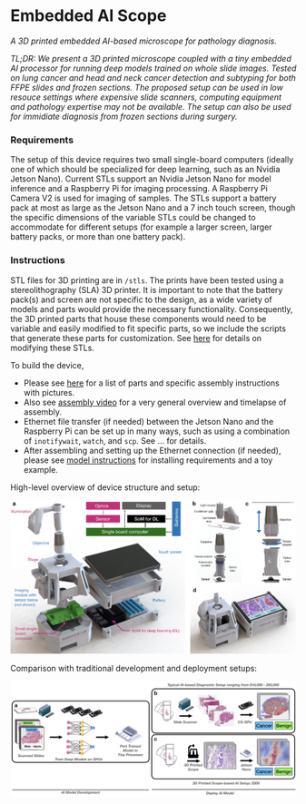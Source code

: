 # Embedded AI Scope

*A 3D printed embedded AI-based microscope for pathology diagnosis.*

*TL;DR: We present a 3D printed microscope coupled with a tiny embedded AI processor for running deep models trained on whole slide images. Tested on lung cancer and head and neck cancer detection and subtyping for both FFPE slides and frozen sections. The proposed setup can be used in low resouce settings where expensive slide scanners, computing equipment and pathology expertise may not be available. The setup can also be used for immidiate diagnosis from frozen sections during surgery.*

### Requirements

The setup of this device requires two small single-board computers (ideally one of which should be specialized for deep learning, such as an Nvidia Jetson Nano). 
Current STLs support an Nvidia Jetson Nano for model inference and a Raspberry Pi for imaging processing. A Raspberry Pi Camera V2 is used for imaging of samples. The STLs support a battery pack at most as large as the Jetson Nano and a 7 inch touch screen, though the specific dimensions of the variable STLs could be changed to accommodate for different setups (for example a larger screen, larger battery packs, or more than one battery pack). 

### Instructions

STL files for 3D printing are in `/stls`. The prints have been tested using a stereolithography (SLA) 3D printer. It is important to note that the battery pack(s) and screen are not specific to the design, as a wide variety of models and parts would provide the necessary functionality. Consequently, the 3D printed parts that house these components would need to be variable and easily modified to fit specific parts, so we include the scripts that generate these parts for customization. See [here](stls/housing_scripts/modifying_housing_stls.md) for details on modifying these STLs.

To build the device,

* Please see [here](stls/assembly_instructions.pdf) for a list of parts and specific assembly instructions with pictures. 
* Also see [assembly video](https://drive.google.com/file/d/1WPFa4IFCZg4AjeARS-ab-TACosYXbkmb/view?usp=sharing) for a very general overview and timelapse of assembly. 
* Ethernet file transfer (if needed) between the Jetson Nano and the Raspberry Pi can be set up in many ways, such as using a combination of `inotifywait`, `watch`, and `scp`. See ... for details.
* After assembling and setting up the Ethernet connection (if needed), please see [model instructions](docs/README.md) for installing requirements and a toy example.

High-level overview of device structure and setup:

![Overview of device](docs/figs/overview.jpeg)

Comparison with traditional development and deployment setups:

![Pipeline flow](docs/figs/flow.jpeg)



